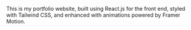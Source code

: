 This is my portfolio website, built using React.js for the front end, styled with Tailwind CSS, and enhanced with animations powered by Framer Motion.